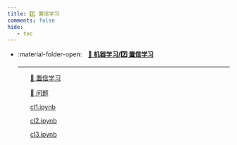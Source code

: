 ```yaml
---
title: 7️⃣ 置信学习
comments: false
hide:
   - toc
---
```


<div class="grid cards index-info" markdown>

-   :material-folder-open:&emsp;__[👺 机器学习/7️⃣ 置信学习](./index.md)__

	---

	&emsp;&emsp;[🍁 置信学习](./A.md)

	&emsp;&emsp;[🍁 问题](./B.md)

	&emsp;&emsp;[cl1.ipynb](./cl1.ipynb)

	&emsp;&emsp;[cl2.ipynb](./cl2.ipynb)

	&emsp;&emsp;[cl3.ipynb](./cl3.ipynb)

</div>